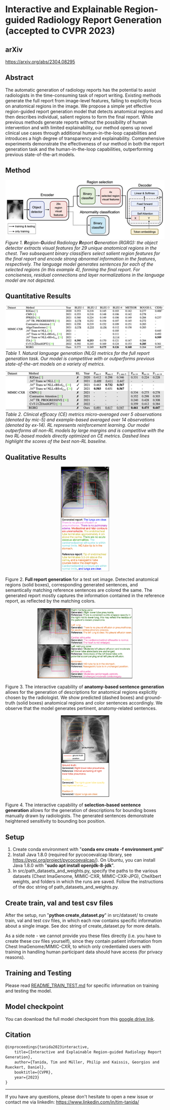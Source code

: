 # Interactive and Explainable Region-guided Radiology Report Generation (accepted to CVPR 2023)

## arXiv

https://arxiv.org/abs/2304.08295

## Abstract

The automatic generation of radiology reports has the potential to assist radiologists in the time-consuming task of report writing. Existing methods generate the full report from image-level features, failing to explicitly focus on anatomical regions in the image. We propose a simple yet effective region-guided report generation model that detects anatomical regions and then describes individual, salient regions to form the final report. While previous methods generate reports without the possibility of human intervention and with limited explainability, our method opens up novel clinical use cases through additional human-in-the-loop capabilities and introduces a high degree of transparency and explainability. Comprehensive experiments demonstrate the effectiveness of our method in both the report generation task and the human-in-the-loop capabilities, outperforming previous state-of-the-art models.

## Method

![image info](./figures_repo/method.png) *Figure 1. **R**egion-**G**uided Radiology **R**eport **G**eneration (RGRG): the object detector extracts visual features for 29 unique anatomical regions in the chest. Two subsequent binary classifiers select salient region features for the final report and encode strong abnormal information in the features, respectively. The language model generates sentences for each of the selected regions (in this example 4), forming the final report. For conciseness, residual connections and layer normalizations in the language model are not depicted.*

## Quantitative Results

![image info](./figures_repo/nlg_metrics_table.png) *Table 1. Natural language generation (NLG) metrics for the full report generation task. Our model is competitive with or outperforms previous state-of-the-art models on a variety of metrics.*

![image info](./figures_repo/clinical_efficacy_metrics_table.png) *Table 2. Clinical efficacy (CE) metrics micro-averaged over 5 observations (denoted by mic-5) and example-based averaged over 14 observations (denoted by ex-14). RL represents reinforcement learning. Our model outperforms all non-RL models by large margins and is competitive with the two RL-based models directly optimized on CE metrics. Dashed lines highlight the scores of the best non-RL baseline.*

## Qualitative Results

<p align="center">
  <img src="figures_repo/full_report_generation.png" alt="Full report generation" width="30%">
</p>
<p align="left">Figure 2. <b>Full report generation</b> for a test set image. Detected anatomical regions (solid boxes), corresponding generated sentences, and semantically matching reference sentences are colored the same. The generated report mostly captures the information contained in the reference report, as reflected by the matching colors.</p>

<p align="center">
  <img src="figures_repo/anatomy_based_sentence_generation.png" alt="Anatomy-based generation" width="60%">
</p>
<p align="left">Figure 3. The interactive capability of <b>anatomy-based sentence generation</b> allows for the generation of descriptions for anatomical regions explicitly chosen by the radiologist. We show predicted (dashed boxes) and ground-truth (solid boxes) anatomical regions and color sentences accordingly. We observe that the model generates pertinent, anatomy-related sentences.</p>

<p align="center">
  <img src="figures_repo/selection_based_sentence_generation_2.png" alt="Section-based sentence generation" width="30%">
</p>
<p align="left">Figure 4. The interactive capability of <b>selection-based sentence generation</b> allows for the generation of descriptions for bounding boxes manually drawn by radiologists. The generated sentences demonstrate heightened sensitivity to bounding box position.</p>

## Setup

1. Create conda environment with "**conda env create -f environment.yml**"
2. Install Java 1.8.0 (required for pycocoevalcap library, see https://pypi.org/project/pycocoevalcap/). On Ubuntu, you can install Java 1.8.0 with "**sudo apt install openjdk-8-jdk**".
3. In src/path_datasets_and_weights.py, specify the paths to the various datasets (Chest ImaGenome, MIMIC-CXR, MIMIC-CXR-JPG), CheXbert weights, and folders in which the runs are saved. Follow the instructions of the doc string of path_datasets_and_weights.py.

## Create train, val and test csv files

After the setup, run "**python create_dataset.py**" in src/dataset/ to create train, val and test csv files, in which each row contains specific information about a single image. See doc string of create_dataset.py for more details.

As a side note - we cannot provide you these files directly (i.e. you have to create these csv files yourself), since they contain patient information from Chest ImaGenome/MIMIC-CXR, to which only credentialed users with training in handling human participant data should have access (for privacy reasons).

## Training and Testing

Please read [README_TRAIN_TEST.md](README_TRAIN_TEST.md) for specific information on training and testing the model.

## Model checkpoint

You can download the full model checkpoint from this [google drive link](https://drive.google.com/file/d/1P0ewzWKCAS86-poH4ZSf-xibRGpcUFQR/view?usp=sharing).

## Citation

```
@inproceedings{tanida2023interactive,
    title={Interactive and Explainable Region-guided Radiology Report Generation},
    author={Tanida, Tim and Müller, Philip and Kaissis, Georgios and Rueckert, Daniel},
    booktitle={CVPR},
    year={2023}
}
```

---

If you have any questions, please don't hesitate to open a new issue or contact me via linkedIn: https://www.linkedin.com/in/tim-tanida/
